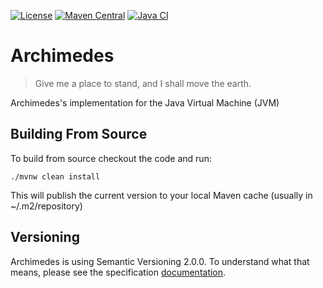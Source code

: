 [![License](https://img.shields.io/badge/License-Apache%202.0-blue.svg?style=flat)](https://www.apache.org/licenses/LICENSE-2.0)
[![Maven Central](https://img.shields.io/maven-central/v/io.archimedesfw/archimedes-parent.svg?label=Maven%20Central)](https://search.maven.org/search?q=io.archimedesfw)
[![Java CI](https://github.com/archimedes-projects/archimedes-jvm/workflows/Build%20CI/badge.svg)](https://github.com/archimedes-projects/archimedes-jvm/actions)

# Archimedes

> Give me a place to stand, and I shall move the earth.

Archimedes's implementation for the Java Virtual Machine (JVM)

## Building From Source

To build from source checkout the code and run:

```
./mvnw clean install
```

This will publish the current version to your local Maven cache (usually in ~/.m2/repository)

## Versioning

Archimedes is using Semantic Versioning 2.0.0. To understand what that means, please see the specification [documentation](https://semver.org/).
